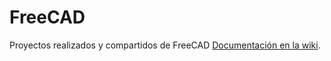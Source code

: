 # FreeCAD
Proyectos realizados y compartidos de FreeCAD
<a href="https://github.com/luisenberlin/FreeCAD/wiki">Documentación en la wiki</a>.

